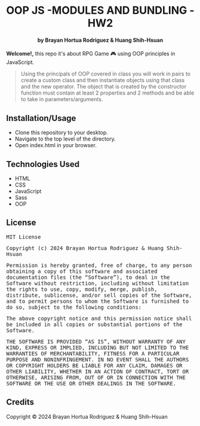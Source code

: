 <h1 align ="center">OOP JS -MODULES AND BUNDLING - HW2</h1>

<h4 align ="center">by Brayan Hortua Rodriguez & Huang Shih-Hsuan</h4>

**Welcome!,** this repo it's about RPG Game 🎮 using OOP principles in JavaScript.

> Using the principals of OOP covered in class you will work in pairs to create a custom class and then instantiate objects using that class and the new operator. The object that is created by the constructor function must contain at least 2 properties and 2 methods and be able to take in parameters/arguments.

## Installation/Usage

* Clone this repository to your desktop.
* Navigate to the top level of the directory.
* Open index.html in your browser.

## Technologies Used

* HTML
* CSS
* JavaScript
* Sass
* OOP

## License

<samp>MIT License<samp>

<samp>Copyright (c) 2024 Brayan Hortua Rodriguez & Huang Shih-Hsuan<samp>

<samp>Permission is hereby granted, free of charge, to any person obtaining a copy
of this software and associated documentation files (the “Software”), to deal
in the Software without restriction, including without limitation the rights
to use, copy, modify, merge, publish, distribute, sublicense, and/or sell
copies of the Software, and to permit persons to whom the Software is
furnished to do so, subject to the following conditions:<samp>

<samp>The above copyright notice and this permission notice shall be included in all
copies or substantial portions of the Software.<samp>

<samp>THE SOFTWARE IS PROVIDED “AS IS”, WITHOUT WARRANTY OF ANY KIND, EXPRESS OR
IMPLIED, INCLUDING BUT NOT LIMITED TO THE WARRANTIES OF MERCHANTABILITY,
FITNESS FOR A PARTICULAR PURPOSE AND NONINFRINGEMENT. IN NO EVENT SHALL THE
AUTHORS OR COPYRIGHT HOLDERS BE LIABLE FOR ANY CLAIM, DAMAGES OR OTHER
LIABILITY, WHETHER IN AN ACTION OF CONTRACT, TORT OR OTHERWISE, ARISING FROM,
OUT OF OR IN CONNECTION WITH THE SOFTWARE OR THE USE OR OTHER DEALINGS IN THE
SOFTWARE.</samp>

## Credits

Copyright &copy; 2024 Brayan Hortua Rodriguez & Huang Shih-Hsuan